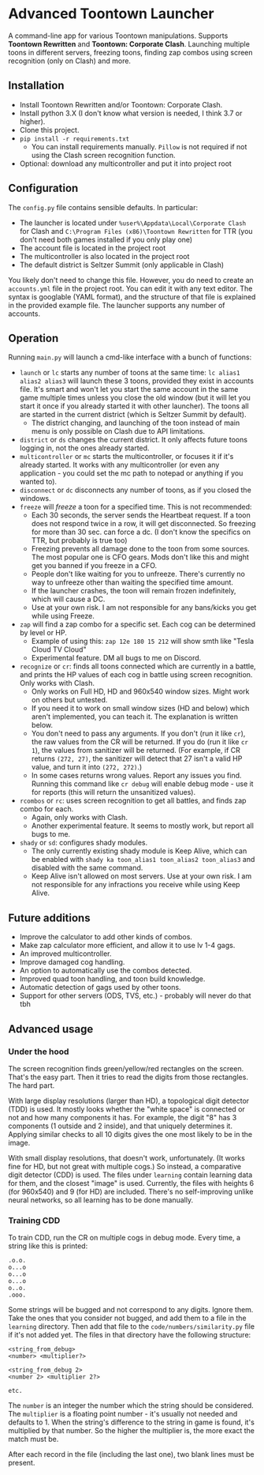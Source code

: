 # Advanced Toontown Launcher
A command-line app for various Toontown manipulations.
Supports **Toontown Rewritten** and **Toontown: Corporate Clash**.
Launching multiple toons in different servers, freezing toons,
finding zap combos using screen recognition (only on Clash) and more. 

## Installation
* Install Toontown Rewritten and/or Toontown: Corporate Clash.
* Install python 3.X (I don't know what version is needed, I think 3.7 or higher).
* Clone this project.
* ``pip install -r requirements.txt``
  * You can install requirements manually. `Pillow` is not required if not using
  the Clash screen recognition function.
* Optional: download any multicontroller and put it into project root

## Configuration
The `config.py` file contains sensible defaults. In particular:
* The launcher is located under `%user%\Appdata\Local\Corporate Clash` for Clash and
`C:\Program Files (x86)\Toontown Rewritten` for TTR (you don't need both games installed 
if you only play one)
* The account file is located in the project root
* The multicontroller is also located in the project root
* The default district is Seltzer Summit (only applicable in Clash)

You likely don't need to change this file.
However, you do need to create an `accounts.yml` file in the project root.
You can edit it with any text editor. The syntax is googlable (YAML format), and
the structure of that file is explained in the provided example file.
The launcher supports any number of accounts.

## Operation
Running `main.py` will launch a cmd-like interface with a bunch of functions:
* `launch` or `lc` starts any number of toons at the same time: `lc alias1 alias2 alias3`
will launch these 3 toons, provided they exist in accounts file. It's smart and won't
let you start the same account in the same game multiple times unless you close the old window
(but it will let you start it once if you already started it with other launcher).
The toons all are started in the current district (which is Seltzer Summit by default).
  * The district changing, and launching of the toon instead of main menu is only
  possible on Clash due to API limitations.
* `district` or `ds` changes the current district. It only affects future toons logging in,
not the ones already started.
* `multicontroller` or `mc` starts the multicontroller, or focuses it if it's already started.
It works with any multicontroller (or even any application - you could set the mc path to notepad
or anything if you wanted to).
* `disconnect` or `dc` disconnects any number of toons, as if you closed the windows.
* `freeze` will *freeze* a toon for a specified time. This is not recommended:
  * Each 30 seconds, the server sends the Heartbeat request. If a toon does not respond
  twice in a row, it will get disconnected. So freezing for more than 30 sec. can
  force a dc. (I don't know the specifics on TTR, but probably is true too)
  * Freezing prevents all damage done to the toon from some sources. The most popular one
  is CFO gears. Mods don't like this and might get you banned if you freeze in a CFO.
  * People don't like waiting for you to unfreeze. There's currently no way to unfreeze other
  than waiting the specified time amount.
  * If the launcher crashes, the toon will remain frozen indefinitely, which will cause a DC.
  * Use at your own risk. I am not responsible for any bans/kicks you get while using Freeze.
* `zap` will find a zap combo for a specific set. Each cog can be determined by level or HP.
  * Example of using this: `zap 12e 180 15 212` will show smth like "Tesla Cloud TV Cloud"
  * Experimental feature. DM all bugs to me on Discord.
* `recognize` or `cr`: finds all toons connected which are currently in a battle, and prints
the HP values of each cog in battle using screen recognition. Only works with Clash.
  * Only works on Full HD, HD and 960x540 window sizes. Might work on others but untested.
  * If you need it to work on small window sizes (HD and below) which aren't implemented,
  you can teach it. The explanation is written below.
  * You don't need to pass any arguments. If you don't (run it like `cr`),
  the raw values from the CR will be returned. If you do (run it like `cr 1`),
  the values from sanitizer will be returned. (For example, if CR returns `(272, 27)`,
  the sanitizer will detect that 27 isn't a valid HP value, and turn it into `(272, 272)`.)
  * In some cases returns wrong values. Report any issues you find.
  Running this command like `cr debug` will enable debug mode - use it for reports
  (this will return the unsanitized values).
* `rcombos` or `rc`: uses screen recognition to get all battles, and finds zap combo for each.
  * Again, only works with Clash.
  * Another experimental feature. It seems to mostly work, but report all bugs to me.
* `shady` or `sd`: configures shady modules.
  * The only currently existing shady module is Keep Alive, which can be enabled with
  `shady ka toon_alias1 toon_alias2 toon_alias3` and disabled with the same command.
  * Keep Alive isn't allowed on most servers. Use at your own risk. I am not responsible for
  any infractions you receive while using Keep Alive.

## Future additions
* Improve the calculator to add other kinds of combos.
* Make zap calculator more efficient, and allow it to use lv 1-4 gags.
* An improved multicontroller.
* Improve damaged cog handling.
* An option to automatically use the combos detected.
* Improved quad toon handling, and toon build knowledge.
* Automatic detection of gags used by other toons.
* Support for other servers (ODS, TVS, etc.) - probably will never do that tbh

## Advanced usage
### Under the hood
The screen recognition finds green/yellow/red rectangles on the screen. That's the easy part.
Then it tries to read the digits from those rectangles. The hard part.

With large display resolutions (larger than HD), a topological digit detector (TDD) is used.
It mostly looks whether the "white space" is connected or not and how many components it has.
For example, the digit "8" has 3 components (1 outside and 2 inside), and that uniquely determines it.
Applying similar checks to all 10 digits gives the one most likely to be in the image.

With small display resolutions, that doesn't work, unfortunately. (It works fine for HD, but
not great with multiple cogs.) So instead, a comparative digit detector (CDD) is used.
The files under `learning` contain learning data for them, and the closest "image" is used.
Currently, the files with heights 6 (for 960x540) and 9 (for HD) are included.
There's no self-improving unlike neural networks, so all learning has to be done manually.

### Training CDD
To train CDD, run the CR on multiple cogs in debug mode. Every time, a string like this 
is printed:
```
.o.o.
o...o
o...o
o...o
o..o.
.ooo.
```
Some strings will be bugged and not correspond to any digits. Ignore them. Take the ones
that you consider not bugged, and add them to a file in the `learning` directory.
Then add that file to the `code/numbers/similarity.py` file if it's not added yet.
The files in that directory have the following structure:
```
<string_from_debug>
<number> <multiplier?>

<string_from_debug 2>
<number 2> <multiplier 2?>

etc.
```
The `number` is an integer the number which the string should be considered.
The `multiplier` is a floating point number - it's usually not needed and defaults to 1.
When the string's difference to the string in game is found, it's multiplied by that number.
So the higher the multiplier is, the more exact the match must be.

After each record in the file (including the last one), two blank lines must be present.